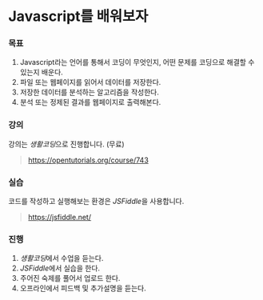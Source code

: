 # Javascript를 배워보자


### 목표

1. Javascript라는 언어를 통해서 코딩이 무엇인지, 어떤 문제를 코딩으로 해결할 수 있는지 배운다.
2. 파일 또는 웹페이지를 읽어서 데이터를 저장한다.
3. 저장한 데이터를 분석하는 알고리즘을 작성한다.
4. 분석 또는 정제된 결과를 웹페이지로 출력해본다.

### 강의
강의는 *생활코딩*으로 진행합니다. (무료)
> https://opentutorials.org/course/743


### 실습
코드를 작성하고 실행해보는 환경은 *JSFiddle*을 사용합니다.
> https://jsfiddle.net/


### 진행
1. *생활코딩*에서 수업을 듣는다.
2. *JSFiddle*에서 실습을 한다.
3. 주어진 숙제를 풀어서 업로드 한다.
4. 오프라인에서 피드백 및 추가설명을 듣는다.
